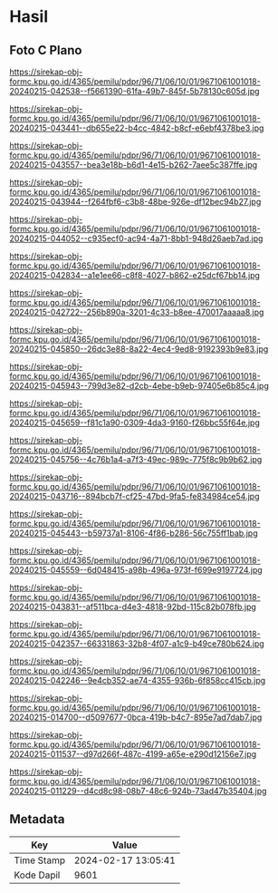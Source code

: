 # Hasil

## Foto C Plano

https://sirekap-obj-formc.kpu.go.id/4365/pemilu/pdpr/96/71/06/10/01/9671061001018-20240215-042538--f5661390-61fa-49b7-845f-5b78130c605d.jpg

https://sirekap-obj-formc.kpu.go.id/4365/pemilu/pdpr/96/71/06/10/01/9671061001018-20240215-043441--db655e22-b4cc-4842-b8cf-e6ebf4378be3.jpg

https://sirekap-obj-formc.kpu.go.id/4365/pemilu/pdpr/96/71/06/10/01/9671061001018-20240215-043557--bea3e18b-b6d1-4e15-b262-7aee5c387ffe.jpg

https://sirekap-obj-formc.kpu.go.id/4365/pemilu/pdpr/96/71/06/10/01/9671061001018-20240215-043944--f264fbf6-c3b8-48be-926e-df12bec94b27.jpg

https://sirekap-obj-formc.kpu.go.id/4365/pemilu/pdpr/96/71/06/10/01/9671061001018-20240215-044052--c935ecf0-ac94-4a71-8bb1-948d26aeb7ad.jpg

https://sirekap-obj-formc.kpu.go.id/4365/pemilu/pdpr/96/71/06/10/01/9671061001018-20240215-042834--a1e1ee66-c8f8-4027-b862-e25dcf67bb14.jpg

https://sirekap-obj-formc.kpu.go.id/4365/pemilu/pdpr/96/71/06/10/01/9671061001018-20240215-042722--256b890a-3201-4c33-b8ee-470017aaaaa8.jpg

https://sirekap-obj-formc.kpu.go.id/4365/pemilu/pdpr/96/71/06/10/01/9671061001018-20240215-045850--26dc3e88-8a22-4ec4-9ed8-9192393b9e83.jpg

https://sirekap-obj-formc.kpu.go.id/4365/pemilu/pdpr/96/71/06/10/01/9671061001018-20240215-045943--799d3e82-d2cb-4ebe-b9eb-97405e6b85c4.jpg

https://sirekap-obj-formc.kpu.go.id/4365/pemilu/pdpr/96/71/06/10/01/9671061001018-20240215-045659--f81c1a90-0309-4da3-9160-f26bbc55f64e.jpg

https://sirekap-obj-formc.kpu.go.id/4365/pemilu/pdpr/96/71/06/10/01/9671061001018-20240215-045756--4c76b1a4-a7f3-49ec-989c-775f8c9b9b62.jpg

https://sirekap-obj-formc.kpu.go.id/4365/pemilu/pdpr/96/71/06/10/01/9671061001018-20240215-043716--894bcb7f-cf25-47bd-9fa5-fe834984ce54.jpg

https://sirekap-obj-formc.kpu.go.id/4365/pemilu/pdpr/96/71/06/10/01/9671061001018-20240215-045443--b59737a1-8106-4f86-b286-56c755ff1bab.jpg

https://sirekap-obj-formc.kpu.go.id/4365/pemilu/pdpr/96/71/06/10/01/9671061001018-20240215-045559--6d048415-a98b-496a-973f-f699e9197724.jpg

https://sirekap-obj-formc.kpu.go.id/4365/pemilu/pdpr/96/71/06/10/01/9671061001018-20240215-043831--af511bca-d4e3-4818-92bd-115c82b078fb.jpg

https://sirekap-obj-formc.kpu.go.id/4365/pemilu/pdpr/96/71/06/10/01/9671061001018-20240215-042357--66331863-32b8-4f07-a1c9-b49ce780b624.jpg

https://sirekap-obj-formc.kpu.go.id/4365/pemilu/pdpr/96/71/06/10/01/9671061001018-20240215-042246--9e4cb352-ae74-4355-936b-6f858cc415cb.jpg

https://sirekap-obj-formc.kpu.go.id/4365/pemilu/pdpr/96/71/06/10/01/9671061001018-20240215-014700--d5097677-0bca-419b-b4c7-895e7ad7dab7.jpg

https://sirekap-obj-formc.kpu.go.id/4365/pemilu/pdpr/96/71/06/10/01/9671061001018-20240215-011537--d97d266f-487c-4199-a65e-e290d12156e7.jpg

https://sirekap-obj-formc.kpu.go.id/4365/pemilu/pdpr/96/71/06/10/01/9671061001018-20240215-011229--d4cd8c98-08b7-48c6-924b-73ad47b35404.jpg


## Metadata

| Key        | Value               |
| ---------- | ------------------- |
| Time Stamp | 2024-02-17 13:05:41 |
| Kode Dapil | 9601                |



